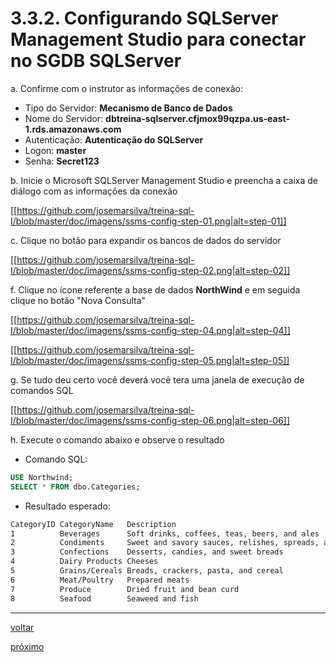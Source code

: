 # 3.3.2. Configurando SQLServer Management Studio para conectar no SGDB SQLServer

a. Confirme com o instrutor as informações de conexão:

* Tipo do Servidor: **Mecanismo de Banco de Dados**
* Nome do Servidor: **dbtreina-sqlserver.cfjmox99qzpa.us-east-1.rds.amazonaws.com**
* Autenticação: **Autenticação do SQLServer**
* Logon: **master**
* Senha: **Secret123**

b. Inicie o Microsoft SQLServer Management Studio e preencha a caixa de diálogo com as informações da conexão

[[https://github.com/josemarsilva/treina-sql-I/blob/master/doc/imagens/ssms-config-step-01.png|alt=step-01]]

c. Clique no botão para expandir os bancos de dados do servidor

[[https://github.com/josemarsilva/treina-sql-I/blob/master/doc/imagens/ssms-config-step-02.png|alt=step-02]]

f. Clique no ícone referente a base de dados **NorthWind** e em seguida clique no botão "Nova Consulta"

[[https://github.com/josemarsilva/treina-sql-I/blob/master/doc/imagens/ssms-config-step-04.png|alt=step-04]]

[[https://github.com/josemarsilva/treina-sql-I/blob/master/doc/imagens/ssms-config-step-05.png|alt=step-05]]

g. Se tudo deu certo você deverá você tera uma janela de execução de comandos SQL

[[https://github.com/josemarsilva/treina-sql-I/blob/master/doc/imagens/ssms-config-step-06.png|alt=step-06]]

h. Execute o comando abaixo e observe o resultado

* Comando SQL: 

```sql
USE Northwind;
SELECT * FROM dbo.Categories;
```

* Resultado esperado:

```txt
CategoryID CategoryName   Description
1          Beverages      Soft drinks, coffees, teas, beers, and ales
2          Condiments     Sweet and savory sauces, relishes, spreads, and seasonings
3          Confections    Desserts, candies, and sweet breads
4          Dairy Products Cheeses
5          Grains/Cereals Breads, crackers, pasta, and cereal
6          Meat/Poultry   Prepared meats
7          Produce        Dried fruit and bean curd
8          Seafood        Seaweed and fish
```

***

[voltar](https://github.com/josemarsilva/treina-sql-I/wiki/3.-Comandos-SQL)

[próximo](https://github.com/josemarsilva/treina-sql-I/wiki/3.3.3.-Configurando-pgAdmin-para-conectar-no-SGDB-PostgreSQL)


